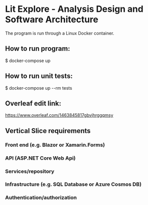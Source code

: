 

# Lit Explore - Analysis Design and Software Architecture
The program is run through a Linux Docker container.
## How to run program:
$ docker-compose up

## How to run unit tests:
$ docker-compose up --rm tests


## Overleaf edit link: 
https://www.overleaf.com/1463845817gbvjhrggqmsy

## Vertical Slice requirements
### Front end (e.g. Blazor or Xamarin.Forms)
### API (ASP.NET Core Web Api)
### Services/repository
### Infrastructure (e.g. SQL Database or Azure Cosmos DB)
### Authentication/authorization
